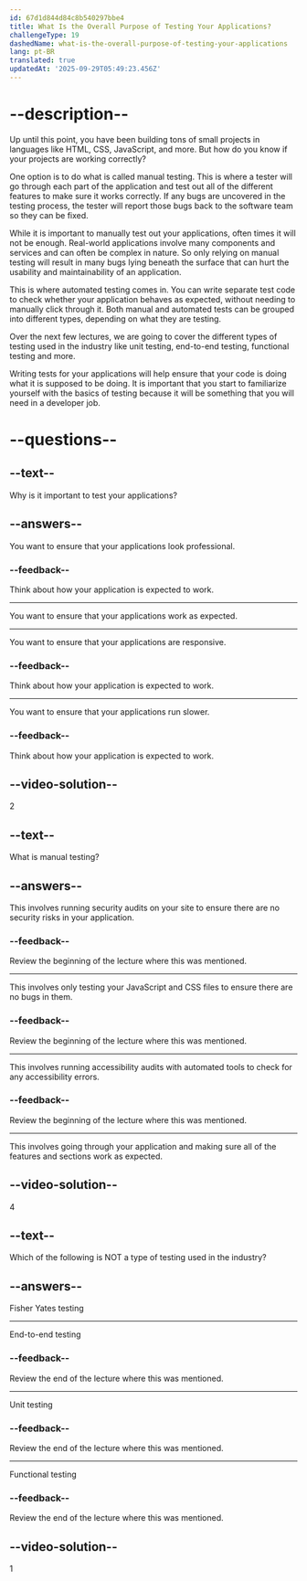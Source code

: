 ```yaml
---
id: 67d1d844d84c8b540297bbe4
title: What Is the Overall Purpose of Testing Your Applications?
challengeType: 19
dashedName: what-is-the-overall-purpose-of-testing-your-applications
lang: pt-BR
translated: true
updatedAt: '2025-09-29T05:49:23.456Z'
---
```


# --description--

Up until this point, you have been building tons of small projects in languages like HTML, CSS, JavaScript, and more. But how do you know if your projects are working correctly?

One option is to do what is called manual testing. This is where a tester will go through each part of the application and test out all of the different features to make sure it works correctly. If any bugs are uncovered in the testing process, the tester will report those bugs back to the software team so they can be fixed.

While it is important to manually test out your applications, often times it will not be enough. Real-world applications involve many components and services and can often be complex in nature. So only relying on manual testing will result in many bugs lying beneath the surface that can hurt the usability and maintainability of an application.

This is where automated testing comes in. You can write separate test code to check whether your application behaves as expected, without needing to manually click through it. Both manual and automated tests can be grouped into different types, depending on what they are testing.

Over the next few lectures, we are going to cover the different types of testing used in the industry like unit testing, end-to-end testing, functional testing and more.

Writing tests for your applications will help ensure that your code is doing what it is supposed to be doing. It is important that you start to familiarize yourself with the basics of testing because it will be something that you will need in a developer job.

# --questions--

## --text--

Why is it important to test your applications?

## --answers--

You want to ensure that your applications look professional.

### --feedback--

Think about how your application is expected to work.

---

You want to ensure that your applications work as expected.

---

You want to ensure that your applications are responsive.

### --feedback--

Think about how your application is expected to work.

---

You want to ensure that your applications run slower.

### --feedback--

Think about how your application is expected to work.

## --video-solution--

2

## --text--

What is manual testing?

## --answers--

This involves running security audits on your site to ensure there are no security risks in your application.

### --feedback--

Review the beginning of the lecture where this was mentioned.

---

This involves only testing your JavaScript and CSS files to ensure there are no bugs in them.

### --feedback--

Review the beginning of the lecture where this was mentioned.

---

This involves running accessibility audits with automated tools to check for any accessibility errors.

### --feedback--

Review the beginning of the lecture where this was mentioned.

---

This involves going through your application and making sure all of the features and sections work as expected.

## --video-solution--

4

## --text--

Which of the following is NOT a type of testing used in the industry?

## --answers--

Fisher Yates testing

---

End-to-end testing

### --feedback--

Review the end of the lecture where this was mentioned.

---

Unit testing

### --feedback--

Review the end of the lecture where this was mentioned.

---

Functional testing

### --feedback--

Review the end of the lecture where this was mentioned.

## --video-solution--

1
